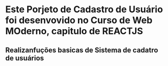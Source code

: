 <h1>Este Porjeto de Cadastro de Usuário foi desenvovido no Curso de Web MOderno, capitulo de REACTJS</h1>

<h2>Realizanfuções basicas de Sistema de cadatro de usuários</h2>
